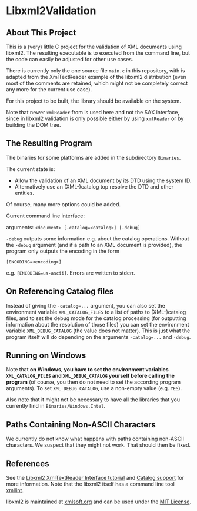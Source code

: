 # Libxml2Validation

## About This Project

This is a (very) little C project for the validation of XML documents using libxml2. The resulting executable is to executed from the command line, but the code can easily be adjusted for other use cases.

There is currently only the one source file `main.c` in this repository, with is adapted from the XmlTextReader example of the libxml2 distribution (even most of the comments are retained, which might not be completely correct any more for the current use case).

For this project to be built, the library should be available on the system.

Note that newer `xmlReader` from is used here and not the SAX interface, since in libxml2 validation is only possible either by using `xmlReader` or by building the DOM tree.

## The Resulting Program

The binaries for some platforms are added in the subdirectory `Binaries`.

The current state is:

- Allow the validation of an XML document by its DTD using the system ID.
- Alternatively use an (XML-)catalog top resolve the DTD and other entities.

Of course, many more options could be added.

Current command line interface:

arguments: `<document> [-catalog=<catalog>] [-debug]`

`-debug` outputs some information e.g. about the catalog operations. Without the `-debug` argument (and if a path to an XML document is provided), the program only outputs the encoding in the form

`[ENCODING=<encoding>]`

e.g. `[ENCODING=us-ascii]`. Errors are written to stderr.

## On Referencing Catalog files

Instead of giving the `-catalog=...` argument, you can also set the environment variable `XML_CATALOG_FILES` to a list of paths to (XML-)catalog files, and to set the debug mode for the catalog processing (for outputting information about the resolution of those files) you can set the environment variable `XML_DEBUG_CATALOG` (the value does not matter). This is just what the program itself will do depending on the arguments `-catalog=...` and `-debug`.

## Running on Windows

Note that **on Windows, you have to set the environment variables `XML_CATALOG_FILES` and `XML_DEBUG_CATALOG` yourself before calling the program** (of course, you then do not need to set the according program arguments). To set `XML_DEBUG_CATALOG`, use a non-empty value (e.g. `YES`).

Also note that it might not be necessary to have all the libraries that you currently find in `Binaries/Windows.Intel`.

## Paths Containing Non-ASCII Characters

We currently do not know what happens with paths containing non-ASCII characters. We suspect that they might not work. That should then be fixed.

## References

See the [Libxml2 XmlTextReader Interface tutorial](http://xmlsoft.org/xmlreader.html) and [Catalog support](http://xmlsoft.org/catalog.html) for more information. Note that the libxml2 itself has a command line tool [xmllint](http://xmlsoft.org/xmllint.html).

libxml2 is maintained at [xmlsoft.org](http://www.xmlsoft.org) and can be used under the [MIT License](https://opensource.org/licenses/mit-license.html).